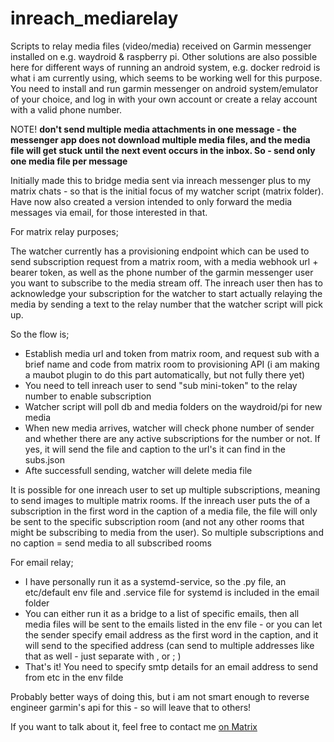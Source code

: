 # inreach_mediarelay

Scripts to relay media files (video/media) received on Garmin messenger installed on e.g. waydroid &amp; raspberry pi. Other solutions are also possible here for different ways of running an android system, e.g. docker redroid is what i am currently using, which seems to be working well for this purpose. You need to install and run garmin messenger on android system/emulator of your choice, and log in with your own account or create a relay account with a valid phone number.

NOTE! **don't send multiple media attachments in one message - the messenger app does not download multiple media files, and the media file will get stuck until the next event occurs in the inbox. So - send only one media file per message**

Initially made this to bridge media sent via inreach messenger plus to my matrix chats - so that is the initial focus of my watcher script (matrix folder). Have now also created a version intended to only forward the media messages via email, for those interested in that.

For matrix relay purposes;

The watcher currently has a provisioning endpoint which can be used to send subscription request from a matrix room, with a media webhook url + bearer token, as well as the phone number of the garmin messenger user you want to subscribe to the media stream off. The inreach user then has to acknowledge your subscription for the watcher to start actually relaying the media by sending a text to the relay number that the watcher script will pick up.

So the flow is;
- Establish media url and token from matrix room, and request sub with a brief name and code from matrix room to provisioning API (i am making a maubot plugin to do this part automatically, but not fully there yet)
- You need to tell inreach user to send "sub <name> mini-token" to the relay number to enable subscription
- Watcher script will poll db and media folders on the waydroid/pi for new media
- When new media arrives, watcher will check phone number of sender and whether there are any active subscriptions for the number or not. If yes, it will send the file and caption to the url's it can find in the subs.json
- Afte successfull sending, watcher will delete media file

 It is possible for one inreach user to set up multiple subscriptions, meaning to send images to multiple matrix rooms. If the inreach user puts the <name> of a subscription in the first word in the caption of a media file, the file will only be sent to the specific subscription room (and not any other rooms that might be subscribing to media from the user). So multiple subscriptions and no caption = send media to all subscribed rooms

For email relay;
- I have personally run it as a systemd-service, so the .py file, an etc/default env file and .service file for systemd is included in the email folder
- You can either run it as a bridge to a list of specific emails, then all media files will be sent to the emails listed in the env file - or you can let the sender specify email address as the first word in the caption, and it will send to the specified address (can send to multiple addresses like that as well - just separate with , or ; )
- That's it! You need to specify smtp details for an email address to send from etc in the env filde

 Probably better ways of doing this, but i am not smart enough to reverse engineer garmin's api for this - so will leave that to others!

 If you want to talk about it, feel free to contact me [on Matrix](https://matrix.to/#/#whatever:vibb.me)
